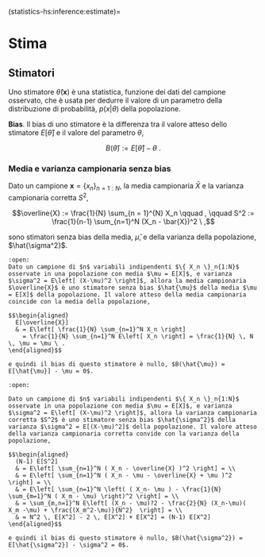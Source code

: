 (statistics-hs:inference:estimate)=
# Stima

## Stimatori 
Uno stimatore $\hat{\theta}(\mathbf{x})$ è una statistica, funzione dei dati del campione osservato, che è usata per dedurre il valore di un parametro della distribuzione di probabilità, $p(x|\theta)$ della popolazione.

**Bias**. Il bias di uno stimatore è la differenza tra il valore atteso dello stimatore $E[ \hat{\theta} ]$ e il valore del parametro $\theta$,

$$B(\hat{\theta}) := E[ \hat{\theta} ] - \theta \ .$$

### Media e varianza campionaria senza bias
Dato un campione $\mathbf{x} = \{ x_n \}_{n=1:N}$, la media campionaria $\bar{X}$ e la varianza campionaria corretta $S^2$,

$$\overline{X} := \frac{1}{N} \sum_{n = 1}^{N} X_n \qquad , \qquad S^2 := \frac{1}{n-1} \sum_{n=1}^N (X_n - \bar{X})^2 \ ,$$

sono stimatori senza bias della media, $\hat{\mu}$, e della varianza della popolazione, $\hat{\sigma^2}$.

```{dropdown} Dimostrazione per la media
:open:
Dato un campione di $n$ variabili indipendenti $\{ X_n \}_n{1:N}$ osservate in una popolazione con media $\mu = E[X]$, e varianza $\sigma^2 = E\left[ (X-\mu)^2 \right]$, allora la media campionaria $\overline{X}$ è uno stimatore senza bias $\hat{\mu}$ della media $\mu = E[X]$ della popolazione. Il valore atteso della media campionaria coincide con la media della popolazione,

$$\begin{aligned}
  E[\overline{X}] 
  & = E\left[ \frac{1}{N} \sum_{n=1}^N X_n \right]
    = \frac{1}{N} \sum_{n=1}^N E\left[ X_n \right] = \frac{1}{N} \, N \, \mu = \mu \ .
\end{aligned}$$

e quindi il bias di questo stimatore è nullo, $B(\hat{\mu}) = E[\hat{\mu}] - \mu = 0$.

```
```{dropdown} Dimostrazione per la varianza
:open:

Dato un campione di $n$ variabili indipendenti $\{ X_n \}_n{1:N}$ osservate in una popolazione con media $\mu = E[X]$, e varianza $\sigma^2 = E\left[ (X-\mu)^2 \right]$, allora la varianza campionaria corretta $S^2$ è uno stimatore senza bias $\hat{\sigma^2}$ della varianza $\sigma^2 = E[(X-\mu)^2]$ della popolazione. Il valore atteso della varianza campionaria corretta convide con la varianza della popolazione,

$$\begin{aligned}
  (N-1) E[S^2] 
  & = E\left[ \sum_{n=1}^N ( X_n - \overline{X} )^2 \right] = \\
  & = E\left[ \sum_{n=1}^N ( X_n - \mu - \overline{X} + \mu )^2 \right] = \\
  & = E\left[ \sum_{n=1}^N \left( ( X_n- \mu ) - \frac{1}{N} \sum_{m=1}^N ( X_m - \mu) \right)^2 \right] = \\
  & = \sum_{m,n=1}^N E\left[ (X_n - \mu)?2 - \frac{2}{N} (X_n-\mu)( X_m -\mu) + \frac{(X_m^2-\mu)}{N^2}  \right] = \\
  & = N^2 \, E[X^2] - 2 \, E[X^2] + E[X^2] = (N-1) E[X^2]
\end{aligned}$$

e quindi il bias di questo stimatore è nullo, $B(\hat{\sigma^2}) = E[\hat{\sigma^2}] - \sigma^2 = 0$.

```


